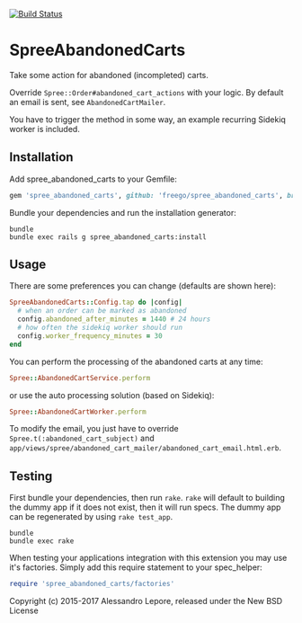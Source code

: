 [![Build Status](https://travis-ci.org/freego/spree_abandoned_carts.svg?branch=master)](https://travis-ci.org/ssnickolay/spree_abandoned_carts)

SpreeAbandonedCarts
===================

Take some action for abandoned (incompleted) carts.

Override `Spree::Order#abandoned_cart_actions` with your logic.
By default an email is sent, see `AbandonedCartMailer`.

You have to trigger the method in some way, an example recurring Sidekiq worker
is included.

Installation
------------

Add spree_abandoned_carts to your Gemfile:

```ruby
gem 'spree_abandoned_carts', github: 'freego/spree_abandoned_carts', branch: 'X-X-stable'
```

Bundle your dependencies and run the installation generator:

```shell
bundle
bundle exec rails g spree_abandoned_carts:install
```

Usage
-----
There are some preferences you can change (defaults are shown here):

```ruby
SpreeAbandonedCarts::Config.tap do |config|
  # when an order can be marked as abandoned
  config.abandoned_after_minutes = 1440 # 24 hours
  # how often the sidekiq worker should run
  config.worker_frequency_minutes = 30
end
```

You can perform the processing of the abandoned carts at any time:

```ruby
Spree::AbandonedCartService.perform
```

or use the auto processing solution (based on Sidekiq):

```ruby
Spree::AbandonedCartWorker.perform
```

To modify the email, you just have to override `Spree.t(:abandoned_cart_subject)`
and `app/views/spree/abandoned_cart_mailer/abandoned_cart_email.html.erb`.

Testing
-------

First bundle your dependencies, then run `rake`. `rake` will default to building the dummy app if it does not exist, then it will run specs. The dummy app can be regenerated by using `rake test_app`.

```shell
bundle
bundle exec rake
```

When testing your applications integration with this extension you may use it's factories.
Simply add this require statement to your spec_helper:

```ruby
require 'spree_abandoned_carts/factories'
```

Copyright (c) 2015-2017 Alessandro Lepore, released under the New BSD License
